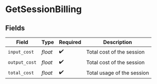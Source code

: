 # GetSessionBilling


## Fields

| Field                      | Type                       | Required                   | Description                |
| -------------------------- | -------------------------- | -------------------------- | -------------------------- |
| `input_cost`               | *float*                    | :heavy_check_mark:         | Total cost of the session  |
| `output_cost`              | *float*                    | :heavy_check_mark:         | Total cost of the session  |
| `total_cost`               | *float*                    | :heavy_check_mark:         | Total usage of the session |